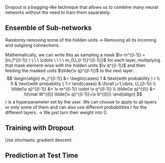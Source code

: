Dropout is a bagging-like technique that allows us to combine many neural networks without the need to train them separately.

## Ensemble of Sub-networks
Randomly removing some of the hidden units -> Removing all its incoming and outgoing connections.

Mathematically, we can write this as sampling a mask $\v m^{(l-1)} = [m_1^{(l-1)} \ \ \ \ \cdots \ \ \ \ m_{U_{l-1}}^{(l-1)}]$ for each layer, multiplying that mask element-wise with the hidden units $\v q^{(l-1)}$ and then feeding the masked units $\tilde{\v q}^{(l-1)}$ to the next layer:
$$
\begin{align}
m_j^{(l-1)} &=
\begin{cases}
1 & \text{with probability } r \\
0 & \text{with probability } 1-r
\end{cases}
& \forall j=1,\dots, U_{(l-1)} \\
\tilde{\v q}^{(l-1)} &= \v m^{(l-1)} \odot \v q^{(l-1)} \\
\tilde{\v q}^{(l)} &= h(\mat W^{(l)} \tilde{\v q}^{(l-1)}+\v b^{(l)})
\end{align}
$$
$r$ is a hyperparameter set by the user. We can choose to apply to all layers or only some of them and can also use different probabilities $r$ for the different layers.
-> We just turn their weight into 0.
## Training with Dropout
Use stochastic gradient descent.
## Prediction at Test Time
